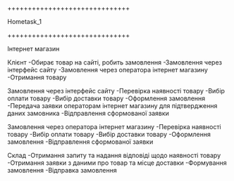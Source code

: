 ﻿++++++++++++++++++++++++++++++


  Hometask_1


++++++++++++++++++++++++++++++


  Інтернет магазин

  Клієнт
  -Обирає товар на сайті, робить замовлення
  -Замовлення через інтерфейс сайту
  -Замовлення через оператора інтернет магазину
  -Отримання товару

  Замовлення через інтерфейс сайту
  -Перевірка наявності товару
  -Вибір оплати товару
  -Вибір доставки товару
  -Оформлення замовлення
  -Передача заявки операторам інтернет магазину для підтвердження даних замовника
  -Відправлення сформованої заявки

  Замовлення через оператора інтернет магазину
  -Перевірка наявності товару
  -Вибір оплати товару
  -Вибір доставки товару
  -Оформлення замовлення
  -Відправлення сформованої заявки

  Склад
  -Отримання запиту та надання відповіді щодо наявності товару
  -Отримання заявки з даними про товар та місце доставки
  -Формування замовлення
  -Відправка замовлення